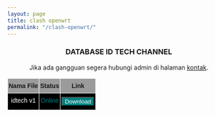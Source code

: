 ```yaml
---
layout: page
title: clash openwrt
permalink: "/clash-openwrt/"
---
```

<style type="text/css">
@media screen and (max-width: 768px) {
  .tg  {
    border-collapse:collapse;
    border-spacing:1;
    width:100%;
  }
}
.tg td {
  border-color:black;
  border-style:solid;
  border-width:1px;
  font-family:Arial, sans-serif;
  font-size:14px;
  overflow:hidden;
  padding:8px 2px;
  word-break:normal;
}
.tg th {
  border-color:black;
  border-style:solid;
  border-width:1px;
  font-family:Arial, sans-serif;
  font-size:14px;
  font-weight:normal;
  overflow:hidden;
  padding:8px 2px;
  word-break:normal;
}
.tg .tg-tmgx {
  background-color:#9b9b9b;
  border-color:#ffffff;
  font-weight:bold;
  text-align:center;
  vertical-align:top
}
.tg .tg-7k2u {
  background-color:#000000;
  border-color:#ffffff;
  text-align:center;
  vertical-align:top
}
</style>

<center>
<h3>DATABASE ID TECH CHANNEL</h3>
<p>Jika ada gangguan segera hubungi admin di halaman <a href="/contact/" >kontak</a>.</p>
<table class="tg">
<thead>
  <tr>
    <th class="tg-tmgx">Nama File</th>
    <th class="tg-tmgx">Status</th>
    <th class="tg-tmgx">Link</th>
  </tr>
</thead>
<tbody>
  <tr>
    <td class="tg-7k2u"><span style="color:#FFF">idtech v1</span></td>
    <td class="tg-7k2u"><span style="color:teal">Online</span></td>
    <td class="tg-7k2u"><span><button onclick="download1('/idtech-v1/')" style="background:teal;color:white">Download</button></span></td>
  </tr>
</tbody>
</table>
</center>
<script>
function download1 (url) {location.href = url;}
</script>
